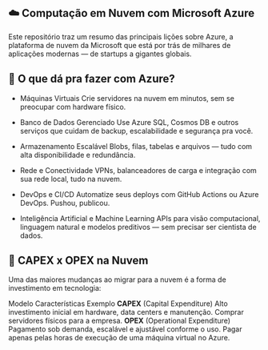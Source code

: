 ## ☁️ Computação em Nuvem com Microsoft Azure
Este repositório traz um resumo das principais lições sobre Azure, a plataforma de nuvem da Microsoft que está por trás de milhares de aplicações modernas — de startups a gigantes globais.

## 🚀 O que dá pra fazer com Azure?
-  Máquinas Virtuais Crie servidores na nuvem em minutos, sem se preocupar com hardware físico.

-  Banco de Dados Gerenciado Use Azure SQL, Cosmos DB e outros serviços que cuidam de backup, escalabilidade e segurança pra você.

-  Armazenamento Escalável Blobs, filas, tabelas e arquivos — tudo com alta disponibilidade e redundância.

-  Rede e Conectividade VPNs, balanceadores de carga e integração com sua rede local, tudo na nuvem.

-  DevOps e CI/CD Automatize seus deploys com GitHub Actions ou Azure DevOps. Pushou, publicou.

-  Inteligência Artificial e Machine Learning APIs para visão computacional, linguagem natural e modelos preditivos — sem precisar ser cientista de dados.

## 🔹 CAPEX x OPEX na Nuvem

Uma das maiores mudanças ao migrar para a nuvem é a forma de investimento em tecnologia:

Modelo Características Exemplo **CAPEX** (Capital Expenditure) Alto investimento inicial em hardware, data centers e manutenção. Comprar servidores físicos para a empresa. **OPEX** (Operational Expenditure) Pagamento sob demanda, escalável e ajustável conforme o uso. Pagar apenas pelas horas de execução de uma máquina virtual no Azure.
